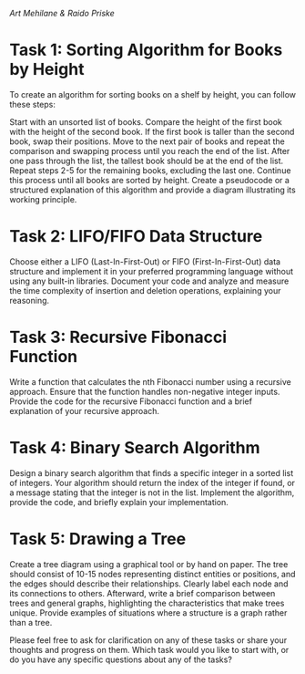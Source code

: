 
*Art Mehilane & Raido Priske*

# Task 1: Sorting Algorithm for Books by Height
To create an algorithm for sorting books on a shelf by height, you can follow these steps:

Start with an unsorted list of books.
Compare the height of the first book with the height of the second book.
If the first book is taller than the second book, swap their positions.
Move to the next pair of books and repeat the comparison and swapping process until you reach the end of the list.
After one pass through the list, the tallest book should be at the end of the list.
Repeat steps 2-5 for the remaining books, excluding the last one.
Continue this process until all books are sorted by height.
Create a pseudocode or a structured explanation of this algorithm and provide a diagram illustrating its working principle.

# Task 2: LIFO/FIFO Data Structure
Choose either a LIFO (Last-In-First-Out) or FIFO (First-In-First-Out) data structure and implement it in your preferred programming language without using any built-in libraries. Document your code and analyze and measure the time complexity of insertion and deletion operations, explaining your reasoning.

# Task 3: Recursive Fibonacci Function
Write a function that calculates the nth Fibonacci number using a recursive approach. Ensure that the function handles non-negative integer inputs. Provide the code for the recursive Fibonacci function and a brief explanation of your recursive approach.

# Task 4: Binary Search Algorithm
Design a binary search algorithm that finds a specific integer in a sorted list of integers. Your algorithm should return the index of the integer if found, or a message stating that the integer is not in the list. Implement the algorithm, provide the code, and briefly explain your implementation.

# Task 5: Drawing a Tree
Create a tree diagram using a graphical tool or by hand on paper. The tree should consist of 10-15 nodes representing distinct entities or positions, and the edges should describe their relationships. Clearly label each node and its connections to others. Afterward, write a brief comparison between trees and general graphs, highlighting the characteristics that make trees unique. Provide examples of situations where a structure is a graph rather than a tree.

Please feel free to ask for clarification on any of these tasks or share your thoughts and progress on them. Which task would you like to start with, or do you have any specific questions about any of the tasks?



